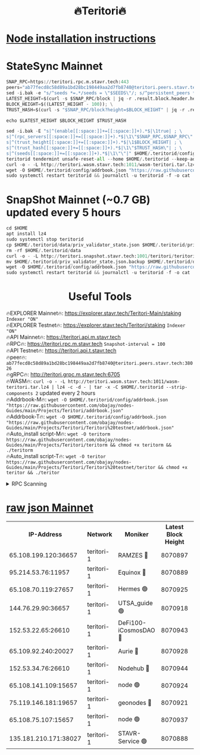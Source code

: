 <h1 align="center"> 🔥Teritori🔥</h1>


[Node installation instructions](https://github.com/obajay/nodes-Guides/tree/main/Projects/Teritori)
=

# StateSync Mainnet
```python
SNAP_RPC=https://teritori.rpc.m.stavr.tech:443
peers="ab77fecd8c58d89a1bd28bc198449aa2d7fb8740@teritori.peers.stavr.tech:38026"
sed -i.bak -e "s/^seeds *=.*/seeds = \"$SEEDS\"/; s/^persistent_peers *=.*/persistent_peers = \"$PEERS\"/" $HOME/.teritorid/config/config.toml
LATEST_HEIGHT=$(curl -s $SNAP_RPC/block | jq -r .result.block.header.height); \
BLOCK_HEIGHT=$((LATEST_HEIGHT - 100)); \
TRUST_HASH=$(curl -s "$SNAP_RPC/block?height=$BLOCK_HEIGHT" | jq -r .result.block_id.hash)

echo $LATEST_HEIGHT $BLOCK_HEIGHT $TRUST_HASH

sed -i.bak -E "s|^(enable[[:space:]]+=[[:space:]]+).*$|\1true| ; \
s|^(rpc_servers[[:space:]]+=[[:space:]]+).*$|\1\"$SNAP_RPC,$SNAP_RPC\"| ; \
s|^(trust_height[[:space:]]+=[[:space:]]+).*$|\1$BLOCK_HEIGHT| ; \
s|^(trust_hash[[:space:]]+=[[:space:]]+).*$|\1\"$TRUST_HASH\"| ; \
s|^(seeds[[:space:]]+=[[:space:]]+).*$|\1\"\"|" $HOME/.teritorid/config/config.toml
teritorid tendermint unsafe-reset-all --home $HOME/.teritorid --keep-addr-book
curl -o - -L http://teritori.wasm.stavr.tech:1011/wasm-teritori.tar.lz4 | lz4 -c -d - | tar -x -C $HOME/.teritorid --strip-components 2
wget -O $HOME/.teritorid/config/addrbook.json "https://raw.githubusercontent.com/obajay/nodes-Guides/main/Projects/Teritori/addrbook.json"
sudo systemctl restart teritorid && journalctl -u teritorid -f -o cat
```

# SnapShot Mainnet (~0.7 GB) updated every 5 hours
```python
cd $HOME
apt install lz4
sudo systemctl stop teritorid
cp $HOME/.teritorid/data/priv_validator_state.json $HOME/.teritorid/priv_validator_state.json.backup
rm -rf $HOME/.teritorid/data
curl -o - -L http://teritori.snapshot.stavr.tech:1001/teritori/teritori-snap.tar.lz4 | lz4 -c -d - | tar -x -C $HOME/.teritorid --strip-components 2
mv $HOME/.teritorid/priv_validator_state.json.backup $HOME/.teritorid/data/priv_validator_state.json
wget -O $HOME/.teritorid/config/addrbook.json "https://raw.githubusercontent.com/obajay/nodes-Guides/main/Projects/Teritori/addrbook.json"
sudo systemctl restart teritorid && journalctl -u teritorid -f -o cat
```
 <h1 align="center"> Useful Tools</h1>

🔥EXPLORER Mainnet🔥:      https://explorer.stavr.tech/Teritori-Main/staking      `Indexer "ON"` \
🔥EXPLORER Testnet🔥:        https://explorer.stavr.tech/Teritori/staking            `Indexer "ON"` \
🔥API Mainnet🔥:                   https://teritori.api.m.stavr.tech \
🔥RPC🔥:                                   https://teritori.rpc.m.stavr.tech                         `Snapshot-interval = 100` \
🔥API Testnet🔥:                     https://teritori.api.t.stavr.tech \
🔥peer🔥:                     `ab77fecd8c58d89a1bd28bc198449aa2d7fb8740@teritori.peers.stavr.tech:38026` \
🔥gRPC🔥:                                http://teritori.grpc.m.stavr.tech:6705 \
🔥WASM🔥: ```curl -o - -L http://teritori.wasm.stavr.tech:1011/wasm-teritori.tar.lz4 | lz4 -c -d - | tar -x -C $HOME/.teritorid --strip-components 2``` updated every 2 hours \
🔥Addrbook-M🔥:    ```wget -O $HOME/.teritorid/config/addrbook.json "https://raw.githubusercontent.com/obajay/nodes-Guides/main/Projects/Teritori/addrbook.json"``` \
🔥Addrbook-T🔥:    ```wget -O $HOME/.teritorid/config/addrbook.json "https://raw.githubusercontent.com/obajay/nodes-Guides/main/Projects/Teritori/Teritori%20testnet/addrbook.json"``` \
🔥Auto_install script-M🔥: ```wget -O teritorm https://raw.githubusercontent.com/obajay/nodes-Guides/main/Projects/Teritori/teritorm && chmod +x teritorm && ./teritorm``` \
🔥Auto_install script-T🔥: ```wget -O teritor https://raw.githubusercontent.com/obajay/nodes-Guides/main/Projects/Teritori/Teritori%20testnet/teritor && chmod +x teritor && ./teritor```

<details>
<summary>RPC Scanning</summary>

<h2 align="center"> We scan nodes in real time every 4 hours. And we provide the final result of RPC endpoints.
We cannot influence the operation of these nodes in any way. </h2>


```python
If Voting Power is higher than 0 --> then the Node is a validator of the network and may be subject to attack and be a potential threat to the chain.
```
```python
We marked such validators with a red symbol
```

</details>

[raw json Mainnet](https://rpc-check.teritorim.stavr.tech/teritorim/rpc-teritorim-result.json)
=



<table><tr><th>IP-Address</th><th>Network</th><th>Moniker</th><th>Latest Block Height</th><th>Earliest Block Height</th><th>Catching Up</th><th>Tx Index</th><th>Voting Power</th><th>Scan Time</th></tr><tr><td>65.108.199.120:36657</td><td>teritori-1</td><td>RAMZES 🔴</td><td>8070897</td><td>5996001</td><td>False</td><td>on</td><td>784782</td><td>2024-03-28T14:41:15.260551868UTC</td></tr><tr><td>95.214.53.76:11957</td><td>teritori-1</td><td>Equinox 🔴</td><td>8070889</td><td>7203180</td><td>False</td><td>on</td><td>1545343</td><td>2024-03-28T14:40:25.831264403UTC</td></tr><tr><td>65.108.70.119:27657</td><td>teritori-1</td><td>Hermes 🟢</td><td>8070925</td><td>7203180</td><td>False</td><td>on</td><td>0</td><td>2024-03-28T14:43:57.385733711UTC</td></tr><tr><td>144.76.29.90:36657</td><td>teritori-1</td><td>UTSA_guide 🟢</td><td>8070918</td><td>7208001</td><td>False</td><td>on</td><td>0</td><td>2024-03-28T14:43:16.213914545UTC</td></tr><tr><td>152.53.22.65:26610</td><td>teritori-1</td><td>DeFi100-iCosmosDAO 🔴</td><td>8070943</td><td>7536429</td><td>False</td><td>on</td><td>1448304</td><td>2024-03-28T14:45:40.911654783UTC</td></tr><tr><td>65.109.92.240:20027</td><td>teritori-1</td><td>Aurie 🔴</td><td>8070928</td><td>7568001</td><td>False</td><td>on</td><td>119310</td><td>2024-03-28T14:44:14.157436704UTC</td></tr><tr><td>152.53.34.76:26610</td><td>teritori-1</td><td>Nodehub 🔴</td><td>8070944</td><td>7580883</td><td>False</td><td>on</td><td>65696</td><td>2024-03-28T14:45:47.677083603UTC</td></tr><tr><td>65.108.141.109:15657</td><td>teritori-1</td><td>node 🟢</td><td>8070924</td><td>7714496</td><td>False</td><td>on</td><td>0</td><td>2024-03-28T14:43:50.048925060UTC</td></tr><tr><td>75.119.146.181:19657</td><td>teritori-1</td><td>geonodes 🔴</td><td>8070921</td><td>7747478</td><td>False</td><td>on</td><td>37840</td><td>2024-03-28T14:43:35.184763060UTC</td></tr><tr><td>65.108.75.107:15657</td><td>teritori-1</td><td>node 🟢</td><td>8070937</td><td>7995732</td><td>False</td><td>on</td><td>0</td><td>2024-03-28T14:45:07.728824301UTC</td></tr><tr><td>135.181.210.171:38027</td><td>teritori-1</td><td>STAVR-Service 🟢</td><td>8070888</td><td>8067001</td><td>False</td><td>on</td><td>0</td><td>2024-03-28T14:40:19.303918021UTC</td></tr></table>
